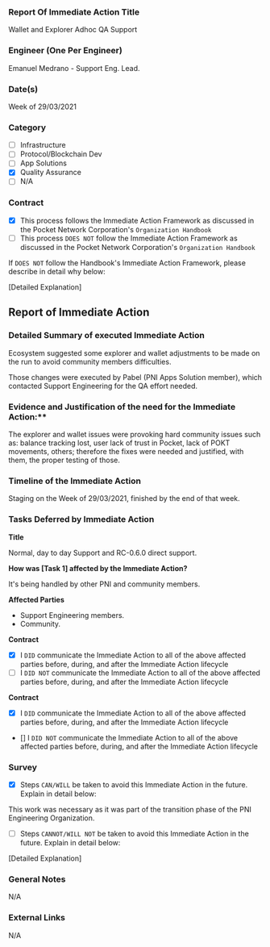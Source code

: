 ### Report Of Immediate Action Title 
Wallet and Explorer Adhoc QA Support
### Engineer (One Per Engineer)
Emanuel Medrano - Support Eng. Lead.
### Date(s)
Week of 29/03/2021

### Category
- [ ] Infrastructure
- [ ] Protocol/Blockchain Dev
- [ ] App Solutions
- [X] Quality Assurance
- [ ] N/A
### Contract
- [X] This process follows the Immediate Action Framework as discussed in the Pocket Network Corporation's `Organization Handbook`
- [ ] This process `DOES NOT` follow the Immediate Action Framework as discussed in the Pocket Network Corporation's `Organization Handbook`

If `DOES NOT` follow the Handbook's Immediate Action Framework, please describe in detail why below:

[Detailed Explanation]
## Report of Immediate Action
### Detailed Summary of executed Immediate Action
Ecosystem suggested some explorer and wallet adjustments to be made on the run to avoid community members difficulties.

Those changes were executed by Pabel (PNI Apps Solution member), which contacted Support Engineering for the QA effort needed.

### Evidence and Justification of the need for the Immediate Action:**
The explorer and wallet issues were provoking hard community issues such as: balance tracking lost, user lack of trust in Pocket, lack of POKT movements, others; therefore the fixes were needed and justified, with them, the proper testing of those.

### Timeline of the Immediate Action
Staging on the Week of 29/03/2021, finished by the end of that week.
### Tasks Deferred by Immediate Action

**Title**

Normal, day to day Support and RC-0.6.0 direct support.

**How was [Task 1] affected by the Immediate Action?**

It's being handled by other PNI and community members.

**Affected Parties**

- Support Engineering members.
- Community.

**Contract**

- [X] I `DID` communicate the Immediate Action to all of the above affected parties before, during, and after the Immediate Action lifecycle
- [ ] I `DID NOT` communicate the Immediate Action to all of the above affected parties before, during, and after the Immediate Action lifecycle

**Contract**

- [X] I `DID` communicate the Immediate Action to all of the above affected parties before, during, and after the Immediate Action lifecycle
- [] I `DID NOT` communicate the Immediate Action to all of the above affected parties before, during, and after the Immediate Action lifecycle

### Survey
- [X] Steps `CAN/WILL` be taken to avoid this Immediate Action in the future. Explain in detail below:

This work was necessary as it was part of the transition phase of the PNI Engineering Organization.

- [ ] Steps `CANNOT/WILL NOT` be taken to avoid this Immediate Action in the future. Explain in detail below:

[Detailed Explanation]

### General Notes
N/A
### External Links
N/A